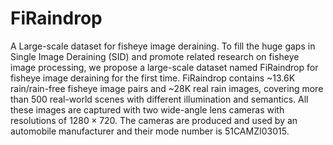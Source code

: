 # FiRaindrop
A Large-scale dataset for fisheye image deraining.
To fill the huge gaps in Single Image Deraining (SID) and promote related research on fisheye image processing, we propose a large-scale dataset named FiRaindrop for fisheye image deraining for the first time. FiRaindrop contains ~13.6K rain/rain-free fisheye image pairs and ~28K real rain images, covering more than 500 real-world scenes with different illumination and semantics. All these images are captured with two wide-angle lens cameras with resolutions of $1280 \times 720$.  The cameras are produced and used by an automobile manufacturer and their mode number is 51CAMZI03015.
